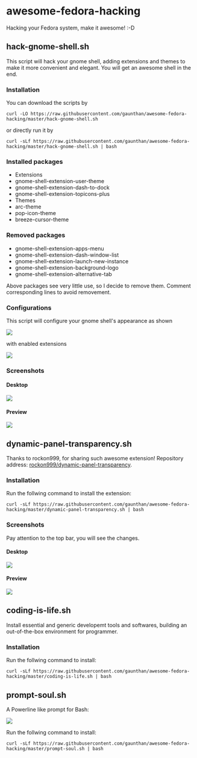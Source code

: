 # awesome-fedora-hacking
Hacking your Fedora system, make it awesome! :-D

## hack-gnome-shell.sh
This script will hack your gnome shell, adding extensions and themes to make it more convenient and elegant. You will get an awesome shell in the end. 

### Installation
You can download the scripts by

	curl -LO https://raw.githubusercontent.com/gaunthan/awesome-fedora-hacking/master/hack-gnome-shell.sh

or directly run it by

	curl -sLf https://raw.githubusercontent.com/gaunthan/awesome-fedora-hacking/master/hack-gnome-shell.sh | bash

### Installed packages
- Extensions
 - gnome-shell-extension-user-theme
 - gnome-shell-extension-dash-to-dock
 - gnome-shell-extension-topicons-plus
- Themes
 - arc-theme
 - pop-icon-theme
 - breeze-cursor-theme

### Removed packages

- gnome-shell-extension-apps-menu
- gnome-shell-extension-dash-window-list
- gnome-shell-extension-launch-new-instance
- gnome-shell-extension-background-logo
- gnome-shell-extension-alternative-tab

Above packages see very little use, so I decide to remove them. Comment corresponding lines to avoid removement.

### Configurations
This script will configure your gnome shell's appearance as shown

![](./images/hack-gnome-shell-screenshot-appearance.png)

with enabled extensions

![](./images/hack-gnome-shell-screenshot-enabled-extensions.png)

### Screenshots
#### Desktop

![](./images/hack-gnome-shell-screenshot-desktop.png)

#### Preview

![](./images/hack-gnome-shell-screenshot-preview.png)

## dynamic-panel-transparency.sh
Thanks to rockon999, for sharing such awesome extension! Repository address: [rockon999/dynamic-panel-transparency](https://github.com/rockon999/dynamic-panel-transparency).

### Installation
Run the follwing command to install the extension:

	curl -sLf https://raw.githubusercontent.com/gaunthan/awesome-fedora-hacking/master/dynamic-panel-transparency.sh | bash

### Screenshots
Pay attention to the top bar, you will see the changes.

#### Desktop

![](./images/dynamic-panel-transparency-screenshot-desktop.png)

#### Preview

![](./images/dynamic-panel-transparency-screenshot-preview.png)

## coding-is-life.sh
Install essential and generic developemt tools and softwares, building an out-of-the-box environment for programmer.

### Installation
Run the follwing command to install:

	curl -sLf https://raw.githubusercontent.com/gaunthan/awesome-fedora-hacking/master/coding-is-life.sh | bash


## prompt-soul.sh
A Powerline like prompt for Bash:

![](./images/prompt-soul-screenshot-sample.png)

Run the follwing command to install:

	curl -sLf https://raw.githubusercontent.com/gaunthan/awesome-fedora-hacking/master/prompt-soul.sh | bash
